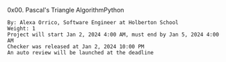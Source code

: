 0x00. Pascal's Triangle
AlgorithmPython

    By: Alexa Orrico, Software Engineer at Holberton School
    Weight: 1
    Project will start Jan 2, 2024 4:00 AM, must end by Jan 5, 2024 4:00 AM
    Checker was released at Jan 2, 2024 10:00 PM
    An auto review will be launched at the deadline


